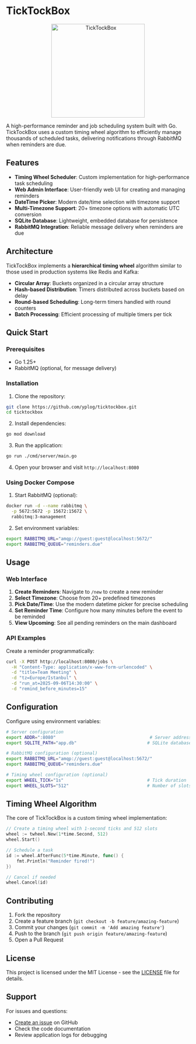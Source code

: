 # TickTockBox

<p align="center">
  <img src="https://ucb74ee65c62f925367ee1d00913.previews.dropboxusercontent.com/p/thumb/ACyrGun-GAqzVKnnec-ovOrGA6TXhT8diwiG81WMh3WhXjRPQYR7-wFSJSpfyBl2Vh5EmP3Vl39GHFhrAehMW2TfRM4RsUK9Yp2W-IYsoBx8Uxf7JNSpjTqiKi98zu7u1d4eoLqGhvSeA2Y_nW0FUtrWojiKNtlBwtlCeW4r784CMTZiWh50Ea928GMIX_UPi_2jyemslP5Nl3HLDjx8M8AZl289d8iLfd9Ln38a4bTKbIl34uOwhZa-CcLsXMnTLUKQ9v-WLHPHGx6Q12frn9ywSVm9XFcoKq-t173c7DjDCt_OMt14Bw7dTa0pwoXMOWnrWWIqEUpQKbiy3oIRSu95GmpYd9JxexW_3lf9lgp9hT3X9cqDXj_U4HkEiwt6lP4/p.png?is_prewarmed=true" width="256" height="256" alt="TickTockBox">
</p>

A high-performance reminder and job scheduling system built with Go. TickTockBox uses a custom timing wheel algorithm to efficiently manage thousands of scheduled tasks, delivering notifications through RabbitMQ when reminders are due.

## Features

- **Timing Wheel Scheduler**: Custom implementation for high-performance task scheduling
- **Web Admin Interface**: User-friendly web UI for creating and managing reminders
- **DateTime Picker**: Modern date/time selection with timezone support
- **Multi-Timezone Support**: 20+ timezone options with automatic UTC conversion
- **SQLite Database**: Lightweight, embedded database for persistence
- **RabbitMQ Integration**: Reliable message delivery when reminders are due

## Architecture

TickTockBox implements a **hierarchical timing wheel** algorithm similar to those used in production systems like Redis and Kafka:

- **Circular Array**: Buckets organized in a circular array structure
- **Hash-based Distribution**: Timers distributed across buckets based on delay
- **Round-based Scheduling**: Long-term timers handled with round counters
- **Batch Processing**: Efficient processing of multiple timers per tick

## Quick Start

### Prerequisites

- Go 1.25+
- RabbitMQ (optional, for message delivery)

### Installation

1. Clone the repository:
```bash
git clone https://github.com/yplog/ticktockbox.git
cd ticktockbox
```

2. Install dependencies:
```bash
go mod download
```

3. Run the application:
```bash
go run ./cmd/server/main.go
```

4. Open your browser and visit `http://localhost:8080`

### Using Docker Compose

1. Start RabbitMQ (optional):
```bash
docker run -d --name rabbitmq \
  -p 5672:5672 -p 15672:15672 \
  rabbitmq:3-management
```

2. Set environment variables:
```bash
export RABBITMQ_URL="amqp://guest:guest@localhost:5672/"
export RABBITMQ_QUEUE="reminders.due"
```

## Usage

### Web Interface

1. **Create Reminders**: Navigate to `/new` to create a new reminder
2. **Select Timezone**: Choose from 20+ predefined timezones
3. **Pick Date/Time**: Use the modern datetime picker for precise scheduling
4. **Set Reminder Time**: Configure how many minutes before the event to be reminded
5. **View Upcoming**: See all pending reminders on the main dashboard

### API Examples

Create a reminder programmatically:
```bash
curl -X POST http://localhost:8080/jobs \
  -H "Content-Type: application/x-www-form-urlencoded" \
  -d "title=Team Meeting" \
  -d "tz=Europe/Istanbul" \
  -d "run_at=2025-09-06T14:30:00" \
  -d "remind_before_minutes=15"
```

## Configuration

Configure using environment variables:

```bash
# Server configuration
export ADDR=":8080"                                    # Server address
export SQLITE_PATH="app.db"                           # SQLite database path

# RabbitMQ configuration (optional)
export RABBITMQ_URL="amqp://guest:guest@localhost:5672/"
export RABBITMQ_QUEUE="reminders.due"

# Timing wheel configuration (optional)
export WHEEL_TICK="1s"                                # Tick duration
export WHEEL_SLOTS="512"                              # Number of slots
```

## Timing Wheel Algorithm

The core of TickTockBox is a custom timing wheel implementation:

```go
// Create a timing wheel with 1-second ticks and 512 slots
wheel := twheel.New(1*time.Second, 512)
wheel.Start()

// Schedule a task
id := wheel.AfterFunc(5*time.Minute, func() {
    fmt.Println("Reminder fired!")
})

// Cancel if needed
wheel.Cancel(id)
```

## Contributing

1. Fork the repository
2. Create a feature branch (`git checkout -b feature/amazing-feature`)
3. Commit your changes (`git commit -m 'Add amazing feature'`)
4. Push to the branch (`git push origin feature/amazing-feature`)
5. Open a Pull Request

## License

This project is licensed under the MIT License - see the [LICENSE](LICENSE) file for details.

## Support

For issues and questions:
- [Create an issue](https://github.com/yplog/ticktockbox/issues) on GitHub
- Check the code documentation
- Review application logs for debugging
